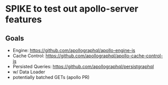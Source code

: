 # SPIKE to test out apollo-server features

## Goals
- Engine: https://github.com/apollographql/apollo-engine-js
- Cache Control: https://github.com/apollographql/apollo-cache-control-js
- Persisted Queries: https://github.com/apollographql/persistgraphql
- w/ Data Loader
- potentially batched GETs (apollo PR)
